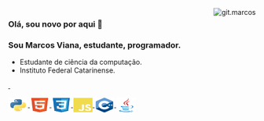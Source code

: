 <div>
  <img height="165" align="right" alt="git.marcos" src="https://media.discordapp.net/attachments/1100249036541403148/1100249492084772974/marcos.gif?width=369&height=369">
</div>

### Olá, sou novo por aqui 👋
### Sou Marcos Viana, estudante, programador.
- Estudante de ciência da computação.
- Instituto Federal Catarinense.

<div style="display: inline_block">
  <a href="https://github.com/marcosvianaap">
  <img height="140em" alt="" src="https://github-readme-stats.vercel.app/api?username=marcosvianaap&show_icons=true&theme=dark&include_all_commits=true&count_private=true"> 
  <img height="140em" alt="" src="https://github-readme-stats.vercel.app/api/top-langs/?username=marcosvianaap&layout=compact&lang_count=16&theme=dark&count_private=true">
</div>
  
<div style="display: inline_block"><br>
  <img align="center" alt="" height="30" width="40" src="https://raw.githubusercontent.com/devicons/devicon/master/icons/python/python-original.svg">
  <img align="center" alt="" height="30" width="40" src="https://raw.githubusercontent.com/devicons/devicon/master/icons/html5/html5-original.svg">
  <img align="center" alt="" height="30" width="40" src="https://raw.githubusercontent.com/devicons/devicon/master/icons/css3/css3-original.svg">
  <img align="center" alt="" height="30" width="40" src="https://raw.githubusercontent.com/devicons/devicon/master/icons/javascript/javascript-plain.svg">
  <img align="center" alt="" height="30" width="40" src="https://raw.githubusercontent.com/devicons/devicon/master/icons/cplusplus/cplusplus-original.svg">
  <img align="center" alt="" height="30" width="40" src="https://raw.githubusercontent.com/devicons/devicon/master/icons/java/java-original.svg">
</div>
